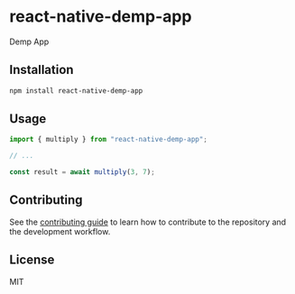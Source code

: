 # react-native-demp-app

Demp App

## Installation

```sh
npm install react-native-demp-app
```

## Usage

```js
import { multiply } from "react-native-demp-app";

// ...

const result = await multiply(3, 7);
```

## Contributing

See the [contributing guide](CONTRIBUTING.md) to learn how to contribute to the repository and the development workflow.

## License

MIT
